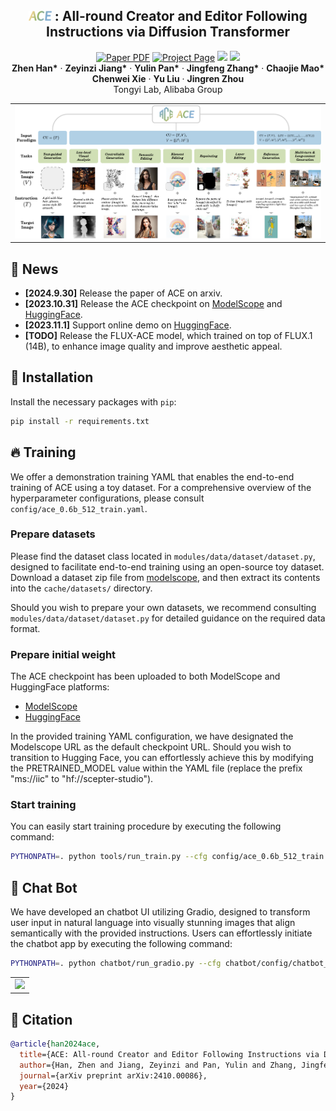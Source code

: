 <p align="center">

  <h2 align="center"><img src="assets/figures/icon.png" height=16> : All-round Creator and Editor Following <br> Instructions via Diffusion Transformer</h2>

  <p align="center">
    <a href="https://arxiv.org/abs/2410.00086"><img src='https://img.shields.io/badge/arXiv-ACE-red' alt='Paper PDF'></a>
    <a href='https://ali-vilab.github.io/ace-page'><img src='https://img.shields.io/badge/Project_Page-ACE-blue' alt='Project Page'></a>
    <a href=''><img src='https://img.shields.io/badge/%F0%9F%A4%97%20Hugging%20Face-Spaces-orange'></a>
    <a href='https://github.com/modelscope/scepter'><img src='https://img.shields.io/badge/Scepter-ACE-green'></a>
    <br>
    <strong>Zhen Han*</strong>
    ·
    <strong>Zeyinzi Jiang*</strong>
    ·
    <strong>Yulin Pan*</strong>
    ·
    <strong>Jingfeng Zhang*</strong>
    ·
    <strong>Chaojie Mao*</strong>
    <br>
    <strong>Chenwei Xie</strong>
    ·
    <strong>Yu Liu</strong>
    ·
    <strong>Jingren Zhou</strong>
    <br>
    Tongyi Lab, Alibaba Group
  </p>
  <table align="center">
    <tr>
    <td>
      <img src="assets/figures/teaser.png">
    </td>
    </tr>
  </table>

## 📢 News
* **[2024.9.30]** Release the paper of ACE on arxiv.
* **[2023.10.31]** Release the ACE checkpoint on [ModelScope](https://www.modelscope.cn/models/iic/ACE-0.6B-512px) and [HuggingFace](https://huggingface.co/scepter-studio/ACE-0.6B-512px).
* **[2023.11.1]** Support online demo on [HuggingFace](https://huggingface.co/spaces/scepter-studio/ACE-Chat).
* **[TODO]** Release the FLUX-ACE model, which trained on top of FLUX.1 (14B), to enhance image quality and improve aesthetic appeal.


## 🚀 Installation
Install the necessary packages with `pip`: 
```bash
pip install -r requirements.txt
```


## 🔥 Training

We offer a demonstration training YAML that enables the end-to-end training of ACE using a toy dataset. For a comprehensive overview of the hyperparameter configurations, please consult `config/ace_0.6b_512_train.yaml`.

### Prepare datasets

Please find the dataset class located in `modules/data/dataset/dataset.py`, 
designed to facilitate end-to-end training using an open-source toy dataset. 
Download a dataset zip file from [modelscope](https://www.modelscope.cn/models/iic/scepter/resolve/master/datasets/hed_pair.zip), and then extract its contents into the `cache/datasets/` directory.

Should you wish to prepare your own datasets, we recommend consulting `modules/data/dataset/dataset.py` for detailed guidance on the required data format.

### Prepare initial weight
The ACE checkpoint has been uploaded to both ModelScope and HuggingFace platforms:
* [ModelScope](https://www.modelscope.cn/models/iic/ACE-0.6B-512px)
* [HuggingFace](https://huggingface.co/scepter-studio/ACE-0.6B-512px)

In the provided training YAML configuration, we have designated the Modelscope URL as the default checkpoint URL. Should you wish to transition to Hugging Face, you can effortlessly achieve this by modifying the PRETRAINED_MODEL value within the YAML file (replace the prefix "ms://iic" to "hf://scepter-studio").


### Start training

You can easily start training procedure by executing the following command:
```bash
PYTHONPATH=. python tools/run_train.py --cfg config/ace_0.6b_512_train.yaml
```

## 💬 Chat Bot 
We have developed an chatbot UI utilizing Gradio, designed to transform user input in natural language into visually stunning images that align semantically with the provided instructions. Users can effortlessly initiate the chatbot app by executing the following command:
```bash
PYTHONPATH=. python chatbot/run_gradio.py --cfg chatbot/config/chatbot_ui.yaml
```

<table align="center">
  <tr>
  <td>
    <img src="assets/videos/demo_chat.gif">
  </td>
  </tr>
</table>



## 📝 Citation

```bibtex
@article{han2024ace,
  title={ACE: All-round Creator and Editor Following Instructions via Diffusion Transformer},
  author={Han, Zhen and Jiang, Zeyinzi and Pan, Yulin and Zhang, Jingfeng and Mao, Chaojie and Xie, Chenwei and Liu, Yu and Zhou, Jingren},
  journal={arXiv preprint arXiv:2410.00086},
  year={2024}
}
```